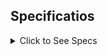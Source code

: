 ## Specificatios
<details>
   <summary> Click to See Specs</summary>
* #### Spec: The program returns a rand of numbers from 0 to the users inputed number
    * #### Inputs:  "4"
    * #### Output: "0,1,2,3,4"

* #### Spec: Number containing 1 will be replaced with "beep!"
    * #### Input "4"
    * #### Output: "0,Beep!, 2,3,4"
* #### Spec: Numbers that contain a 2: all digits are replaced (all digits) with "Boop!"
    * #### Input: "4"
    * #### Output: "0,Beep, Boop,3,4"
* #### Spec Numbers that contain a 3: all digits are replaced (all digits) with "I'm sorry, Dave. I'm afraid I can't do that."
    * #### Input: "5"
    * #### Output: "0,beep,boop, Im sorry.., 4"
* #### Spec: The number 13 should be replaced with "I'm sorry, Dave. I'm afraid I can't do that."
    * #### Input: "13"
    * #### Output: "Im sorry Dave..."
* #### Spec: The number 21 should be replaced with "Boop".
    * #### Input: "21"
    * ### Output: "Boop
* #### Spec: The number 21 should be replaced with "Boop".
    * #### Input: "32"
    * #### Output: "Im Sorry Dave..."
